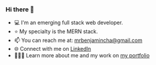 ### Hi there 👋

- 💻 I'm an emerging full stack web developer.
- ⭐️ My specialty is the MERN stack.
- 📫 You can reach me at: [mrbenjamincha@gmail.com](mailto:mrbenjamincha@gmail.com)
- 🌐 Connect with me on [LinkedIn](https://bit.ly/bencha-linkedin)
- 🧑🏻‍💻 Learn more about me and my work on [my portfolio](https://bit.ly/bencha-portf)

<!--
**bencha27/bencha27** is a ✨ _special_ ✨ repository because its `README.md` (this file) appears on your GitHub profile.

Here are some ideas to get you started:

- 🔭 I’m currently working on ...
- 🌱 I’m currently learning ...
- 👯 I’m looking to collaborate on ...
- 🤔 I’m looking for help with ...
- 💬 Ask me about ...
- 📫 How to reach me: 
- 😄 Pronouns: ...
- ⚡ Fun fact: ...
-->
